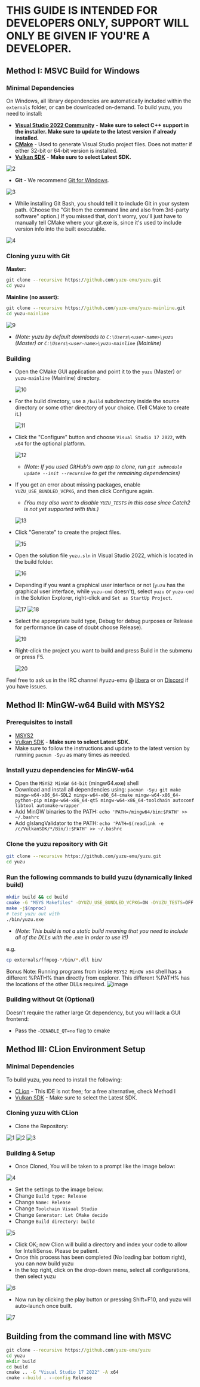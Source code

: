 # THIS GUIDE IS INTENDED FOR DEVELOPERS ONLY, SUPPORT WILL ONLY BE GIVEN IF YOU'RE A DEVELOPER.

## Method I: MSVC Build for Windows

### Minimal Dependencies

On Windows, all library dependencies are automatically included within the `externals` folder, or can be downloaded on-demand. To build yuzu, you need to install:

  * **[Visual Studio 2022 Community](https://visualstudio.microsoft.com/downloads/)** - **Make sure to select C++ support in the installer. Make sure to update to the latest version if already installed.**
  * **[CMake](https://cmake.org/download/)** - Used to generate Visual Studio project files. Does not matter if either 32-bit or 64-bit version is installed.
  * **[Vulkan SDK](https://vulkan.lunarg.com/sdk/home#windows)** - **Make sure to select Latest SDK.**

  ![2](https://i.imgur.com/giDwuTm.png)

  * **Git** - We recommend [Git for Windows](https://gitforwindows.org).

  ![3](https://i.imgur.com/UeSzkBw.png)

  * While installing Git Bash, you should tell it to include Git in your system path. (Choose the "Git from the command line and also from 3rd-party software" option.) If you missed that, don't worry, you'll just have to manually tell CMake where your git.exe is, since it's used to include version info into the built executable.

  ![4](https://i.imgur.com/x0rRs1t.png)

### Cloning yuzu with Git

**Master:**
  ```cmd
  git clone --recursive https://github.com/yuzu-emu/yuzu.git
  cd yuzu
  ```

**Mainline (no assert):**
  ```cmd
  git clone --recursive https://github.com/yuzu-emu/yuzu-mainline.git
  cd yuzu-mainline
  ```

  ![9](https://i.imgur.com/CcxIAht.png)

* *(Note: yuzu by default downloads to `C:\Users\<user-name>\yuzu` (Master) or `C:\Users\<user-name>\yuzu-mainline` (Mainline)*

### Building

* Open the CMake GUI application and point it to the `yuzu` (Master) or `yuzu-mainline` (Mainline) directory.

  ![10](https://i.imgur.com/qOslIWv.png)

* For the build directory, use a `/build` subdirectory inside the source directory or some other directory of your choice. (Tell CMake to create it.)

  ![11](https://i.imgur.com/cNnhs22.png)

* Click the "Configure" button and choose `Visual Studio 17 2022`, with `x64` for the optional platform.

  ![12](https://i.imgur.com/DKiREaK.png)

  * *(Note: If you used GitHub's own app to clone, run `git submodule update --init --recursive` to get the remaining dependencies)*

* If you get an error about missing packages, enable `YUZU_USE_BUNDLED_VCPKG`, and then click Configure again.

  * *(You may also want to disable `YUZU_TESTS` in this case since Catch2 is not yet supported with this.)*

  ![13](https://user-images.githubusercontent.com/22451773/180585999-07316d6e-9751-4d11-b957-1cf57cd7cd58.png)

* Click "Generate" to create the project files.

  ![15](https://i.imgur.com/5LKg92k.png)

* Open the solution file `yuzu.sln` in Visual Studio 2022, which is located in the build folder.

  ![16](https://i.imgur.com/208yMml.png)

* Depending if you want a graphical user interface or not (`yuzu` has the graphical user interface, while `yuzu-cmd` doesn't), select `yuzu` or `yuzu-cmd` in the Solution Explorer, right-click and `Set as StartUp Project`.

  ![17](https://i.imgur.com/nPMajnn.png)  ![18](https://i.imgur.com/BDMLzRZ.png)

* Select the appropriate build type, Debug for debug purposes or Release for performance (in case of doubt choose Release).

  ![19](https://i.imgur.com/qxg4roC.png)

* Right-click the project you want to build and press Build in the submenu or press F5.

  ![20](https://i.imgur.com/CkQgOFW.png)

Feel free to ask us in the IRC channel #yuzu-emu @ [libera](https://web.libera.chat) or on [Discord](https://discord.com/invite/u77vRWY) if you have issues.

## Method II: MinGW-w64 Build with MSYS2

### Prerequisites to install

* [MSYS2](https://www.msys2.org)
* [Vulkan SDK](https://vulkan.lunarg.com/sdk/home#windows) - **Make sure to select Latest SDK.**
* Make sure to follow the instructions and update to the latest version by running `pacman -Syu` as many times as needed.

### Install yuzu dependencies for MinGW-w64

* Open the `MSYS2 MinGW 64-bit` (mingw64.exe) shell
* Download and install all dependencies using: `pacman -Syu git make mingw-w64-x86_64-SDL2 mingw-w64-x86_64-cmake mingw-w64-x86_64-python-pip mingw-w64-x86_64-qt5 mingw-w64-x86_64-toolchain autoconf libtool automake-wrapper`
* Add MinGW binaries to the PATH: `echo 'PATH=/mingw64/bin:$PATH' >> ~/.bashrc`
* Add glslangValidator to the PATH: `echo 'PATH=$(readlink -e /c/VulkanSDK/*/Bin/):$PATH' >> ~/.bashrc`

### Clone the yuzu repository with Git

  ```bash
  git clone --recursive https://github.com/yuzu-emu/yuzu.git
  cd yuzu
  ```

### Run the following commands to build yuzu (dynamically linked build)

```bash
mkdir build && cd build
cmake -G "MSYS Makefiles" -DYUZU_USE_BUNDLED_VCPKG=ON -DYUZU_TESTS=OFF ..
make -j$(nproc)
# test yuzu out with
./bin/yuzu.exe
```

* *(Note: This build is not a static build meaning that you need to include all of the DLLs with the .exe in order to use it!)*

e.g.
```Bash
cp externals/ffmpeg-*/bin/*.dll bin/
```

Bonus Note: Running programs from inside `MSYS2 MinGW x64` shell has a different %PATH% than directly from explorer. This different %PATH% has the locations of the other DLLs required.
![image](https://user-images.githubusercontent.com/190571/165000848-005e8428-8a82-41b1-bb4d-4ce7797cdac8.png)


### Building without Qt (Optional)

Doesn't require the rather large Qt dependency, but you will lack a GUI frontend:

  * Pass the `-DENABLE_QT=no` flag to cmake

## Method III: CLion Environment Setup

### Minimal Dependencies

To build yuzu, you need to install the following:

* [CLion](https://www.jetbrains.com/clion/) - This IDE is not free; for a free alternative, check Method I
* [Vulkan SDK](https://vulkan.lunarg.com/sdk/home#windows) - Make sure to select the Latest SDK.

### Cloning yuzu with CLion

* Clone the Repository:

![1](https://user-images.githubusercontent.com/42481638/216899046-0d41d7d6-8e4d-4ed2-9587-b57088af5214.png)
![2](https://user-images.githubusercontent.com/42481638/216899061-b2ea274a-e88c-40ae-bf0b-4450b46e9fea.png)
![3](https://user-images.githubusercontent.com/42481638/216899076-0e5988c4-d431-4284-a5ff-9ecff973db76.png)



### Building & Setup

* Once Cloned, You will be taken to a prompt like the image below:

![4](https://user-images.githubusercontent.com/42481638/216899092-3fe4cec6-a540-44e3-9e1e-3de9c2fffc2f.png)

* Set the settings to the image below:
* Change `Build type: Release`
* Change `Name: Release`
* Change `Toolchain Visual Studio`
* Change `Generator: Let CMake decide`
* Change `Build directory: build`

![5](https://user-images.githubusercontent.com/42481638/216899164-6cee8482-3d59-428f-b1bc-e6dc793c9b20.png)

* Click OK; now Clion will build a directory and index your code to allow for IntelliSense. Please be patient.
* Once this process has been completed (No loading bar bottom right), you can now build yuzu
* In the top right, click on the drop-down menu, select all configurations, then select yuzu

![6](https://user-images.githubusercontent.com/42481638/216899226-975048e9-bc6d-4ec1-bc2d-bd8a1e15ed04.png)

* Now run by clicking the play button or pressing Shift+F10, and yuzu will auto-launch once built.

![7](https://user-images.githubusercontent.com/42481638/216899275-d514ec6a-e563-470e-81e2-3e04f0429b68.png)

## Building from the command line with MSVC

```cmd
git clone --recursive https://github.com/yuzu-emu/yuzu
cd yuzu
mkdir build
cd build
cmake .. -G "Visual Studio 17 2022" -A x64
cmake --build . --config Release
```